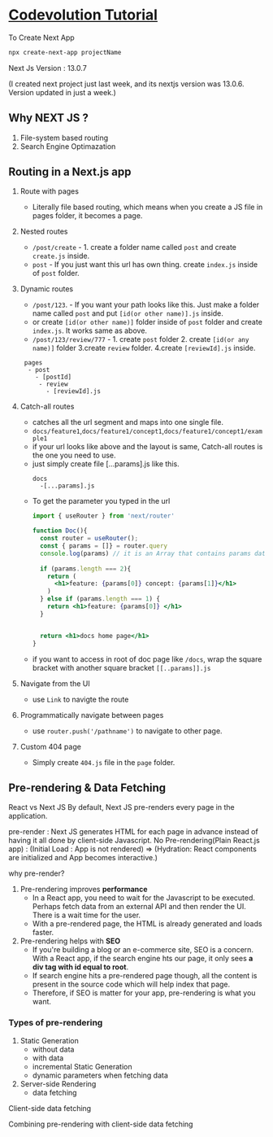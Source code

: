 # [Codevolution Tutorial](https://www.youtube.com/playlist?list=PLC3y8-rFHvwgC9mj0qv972IO5DmD-H0ZH)

To Create Next App
```bash
npx create-next-app projectName

```

Next Js Version : 13.0.7

(I created next project just last week, and its nextjs version was 13.0.6. Version updated in just a week.)



## Why NEXT JS ?

1. File-system based routing
2. Search Engine Optimazation



## Routing in a Next.js app

1. Route with pages
   - Literally file based routing, which means when you create a JS file in pages folder, it becomes a page.
2. Nested routes
   - `/post/create` - 1. create a folder name called `post` and create `create.js` inside.
   - `post` - If you just want this url has own thing. create `index.js` inside of `post` folder.
3. Dynamic routes
   - `/post/123`. - If you want your path looks like this. Just make a folder name called `post` and put `[id(or other name)].js` inside.
   - or create `[id(or other name)]` folder inside of `post` folder and create `index.js`. It works same as above.
   - `/post/123/review/777` - 1. create `post` folder 2. create `[id(or any name)]` folder 3.create `review` folder. 4.create `[reviewId].js` inside.
   ```
    pages
     - post
       - [postId]
        - review
          - [reviewId].js  
   ```
4. Catch-all routes
    - catches all the url segment and maps into one single file. 
    - `docs/feature1`,`docs/feature1/concept1`,`docs/feature1/concept1/example1`
    - if your url looks like above and the layout is same, Catch-all routes is the one you need to use.
    - just simply create file [...params].js like this.
      ```
      docs
        -[...params].js
      ```
    - To get the parameter you typed in the url
      ```jsx
      import { useRouter } from 'next/router'

      function Doc(){
        const router = useRouter();
        const { params = []} = router.query
        console.log(params) // it is an Array that contains params data splitted by '/'.
        
        if (params.length === 2){
          return (
            <h1>feature: {params[0]} concept: {params[1]}</h1>
          )
        } else if (params.length === 1) {
          return <h1>feature: {params[0]} </h1>
        }


        return <h1>docs home page</h1>
      }

      ```
    - if you want to access in root of doc page like `/docs`, wrap the square bracket with another square bracket `[[..params]].js` 

5. Navigate from the UI
    - use `Link` to navigte the route
6. Programmatically navigate between pages
    - use `router.push('/pathname')` to navigate to other page. 
7. Custom 404 page
    - Simply create `404.js` file in the `page` folder.



## Pre-rendering & Data Fetching
React vs Next JS
By default, Next JS pre-renders every page in the application.

pre-render : Next JS generates HTML for each page in advance instead of having it all done by client-side Javascript.
No Pre-rendering(Plain React.js app) : (Initial Load : App is not rendered) => (Hydration: React components are initialized and App becomes interactive.)

why pre-render?
1. Pre-rendering improves **performance**
   - In a React app, you need to wait for the Javascript to be executed. Perhaps fetch data from an external API and then render the UI. There is a wait time for the user.
   - With a pre-rendered page, the HTML is already generated and loads faster.
2. Pre-rendering helps with **SEO**
   - If you're building a blog or an e-commerce site, SEO is a concern. With a React app, if the search engine hts our page, it only sees **a div tag with id equal to root**.
   - If search engine hits a pre-rendered page though, all the content is present in the source code which will help index that page.
   - Therefore, if SEO is matter for your app, pre-rendering is what you want.


### **Types of pre-rendering**
1. Static Generation
   - without data
   - with data
   - incremental Static Generation
   - dynamic parameters when fetching data
2. Server-side Rendering
   - data fetching

Client-side data fetching

Combining pre-rendering with client-side data fetching